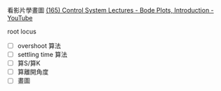 看影片學畫圖 
[(165) Control System Lectures - Bode Plots, Introduction - YouTube](https://www.youtube.com/watch?v=_eh1conN6YM&list=PLUMWjy5jgHK24TCFwngV5MeiruHxt1BQR)


root locus
- [ ] overshoot 算法
- [ ] settling time 算法
- [ ] 算S/算K
- [ ] 算離開角度
- [ ] 畫圖